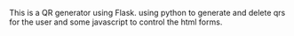 This is a QR generator using Flask. using python to generate and delete qrs for the user and some javascript to control the html forms.
